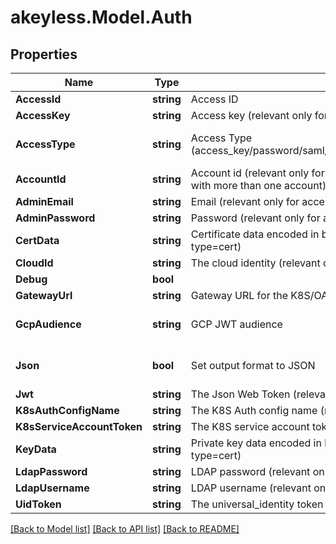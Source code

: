 # akeyless.Model.Auth

## Properties

Name | Type | Description | Notes
------------ | ------------- | ------------- | -------------
**AccessId** | **string** | Access ID | [optional] 
**AccessKey** | **string** | Access key (relevant only for access-type&#x3D;access_key) | [optional] 
**AccessType** | **string** | Access Type (access_key/password/saml/ldap/k8s/azure_ad/oidc/aws_iam/universal_identity/jwt/gcp/cert) | [optional] [default to "access_key"]
**AccountId** | **string** | Account id (relevant only for access-type&#x3D;password where the email address is associated with more than one account) | [optional] 
**AdminEmail** | **string** | Email (relevant only for access-type&#x3D;password) | [optional] 
**AdminPassword** | **string** | Password (relevant only for access-type&#x3D;password) | [optional] 
**CertData** | **string** | Certificate data encoded in base64. Used if file was not provided. (relevant only for access-type&#x3D;cert) | [optional] 
**CloudId** | **string** | The cloud identity (relevant only for access-type&#x3D;azure_ad,aws_iam,gcp) | [optional] 
**Debug** | **bool** |  | [optional] 
**GatewayUrl** | **string** | Gateway URL for the K8S/OAUTH2 authenticated (relevant only for access-type&#x3D;k8s/oauth2) | [optional] 
**GcpAudience** | **string** | GCP JWT audience | [optional] [default to "akeyless.io"]
**Json** | **bool** | Set output format to JSON | [optional] [default to false]
**Jwt** | **string** | The Json Web Token (relevant only for access-type&#x3D;jwt/oidc) | [optional] 
**K8sAuthConfigName** | **string** | The K8S Auth config name (relevant only for access-type&#x3D;k8s) | [optional] 
**K8sServiceAccountToken** | **string** | The K8S service account token. (relevant only for access-type&#x3D;k8s) | [optional] 
**KeyData** | **string** | Private key data encoded in base64. Used if file was not provided.(relevant only for access-type&#x3D;cert) | [optional] 
**LdapPassword** | **string** | LDAP password (relevant only for access-type&#x3D;ldap) | [optional] 
**LdapUsername** | **string** | LDAP username (relevant only for access-type&#x3D;ldap) | [optional] 
**UidToken** | **string** | The universal_identity token (relevant only for access-type&#x3D;universal_identity) | [optional] 

[[Back to Model list]](../README.md#documentation-for-models) [[Back to API list]](../README.md#documentation-for-api-endpoints) [[Back to README]](../README.md)

